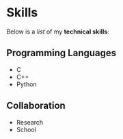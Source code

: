 # Skills

Below is a _list_ of my **technical skills**:

## Programming Languages
- C
- C++
- Python

## Collaboration
- Research
- School
